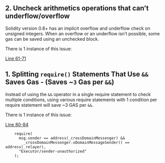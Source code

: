 ## 2. Uncheck arithmetics operations that can’t underflow/overflow

Solidity version 0.8+ has an implicit overflow and underflow check on unsigned integers. When an overflow or an underflow isn’t possible, some gas can be saved using an unchecked block.

There is 1 instance of this issue:

[Line 61-71](https://github.com/pooltogether/ERC5164/blob/5647bd84f2a6d1a37f41394874d567e45a97bf48/src/libraries/CallLib.sol#L61-L71)

## 1. Splitting `require()` Statements That Use `&&` Saves Gas - (Saves ~`3` Gas per `&&`)

Instead of using the `&&` operator in a single require statement to check multiple conditions, using various require statements with 1 condition per require statement will save ~3 GAS per `&&`.

There is 1 instance of this issue:

[Line 80-84](https://github.com/pooltogether/ERC5164/blob/5647bd84f2a6d1a37f41394874d567e45a97bf48/src/ethereum-optimism/EthereumToOptimismExecutor.sol#L80-L84)

```
    require(
      msg.sender == address(_crossDomainMessenger) &&
        _crossDomainMessenger.xDomainMessageSender() == address(_relayer),
      "Executor/sender-unauthorized"
    );
```


